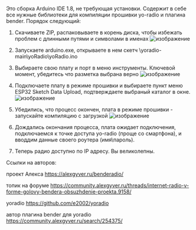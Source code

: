 Это сборка Arduino IDE 1.8, не требующая установки. Содержит в себе все нужные библиотеки для компиляции прошивки yo-radio и плагина bender.
Порядок следующий:
1) Скачиваете ZIP, распаковываете в корень диска, чтобы избежать проблем с длинными путями и символами в именах
![изображение](https://github.com/leowerd/port-arduino-1.8.19-yo/assets/22613147/17f8820b-1368-4ee6-9358-c95d04aa8289)

2) Запускаете arduino.exe, открываете в нем скетч \yoradio-main\yoRadio\yoRadio.ino
3) Выбираете свою плату и порт в меню инструменты. Ключевой момент, убедитесь что разметка выбрана верно
![изображение](https://github.com/leowerd/port-arduino-1.8.19-yo/assets/22613147/6c36152f-1a55-4661-a0c0-2d1cd6c3c9a5)
4) Подключаете плату в режиме прошивки и выбираете пункт меню ESP32 Sketch Data Upload, подтверждаете выбраный каталог в окне.
![изображение](https://github.com/leowerd/port-arduino-1.8.19-yo/assets/22613147/a91bfb10-6019-4df0-80da-998ef1da3c9e)
5) Убедились, что процесс окончен, плата в режиме прошивки - запускайте компиляцию с загрузкой
![изображение](https://github.com/leowerd/port-arduino-1.8.19-yo/assets/22613147/f801140a-2cde-4a26-89c4-43f0add3f16f)
6) Дождались окончания процесса, плата ожидает подключения, подключаемся к точке доступа yo-radio (проще со смартфона), и вводдим данные своего роутера (имя\пароль).
7) Теперь радио доступно по IP адресу. Вы великолепны.



Ссылки на авторов:

проект Алекса https://alexgyver.ru/benderadio/

топик на форуме https://community.alexgyver.ru/threads/internet-radio-v-forme-golovy-bendera-obsuzhdenie-proekta.9158/

yoradio https://github.com/e2002/yoradio

автор плагина bender для yoradio https://community.alexgyver.ru/search/254375/
